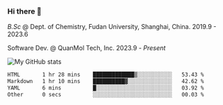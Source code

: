 ### Hi there 👋

<!--
**zephyr-zdz/zephyr-zdz** is a ✨ _special_ ✨ repository because its `README.md` (this file) appears on your GitHub profile.

Here are some ideas to get you started:

- 🔭 I’m currently working on ...
- 🌱 I’m currently learning ...
- 👯 I’m looking to collaborate on ...
- 🤔 I’m looking for help with ...
- 💬 Ask me about ...
- 📫 How to reach me: ...
- 😄 Pronouns: ...
- ⚡ Fun fact: ...
-->

_B.Sc_ @ Dept. of Chemistry, Fudan University, Shanghai, China. 2019.9 - 2023.6

Software Dev. @ QuanMol Tech, Inc. 2023.9 - _Present_

![My GitHub stats](https://github-readme-stats.vercel.app/api?username=zephyr-zdz)

<!--START_SECTION:waka-->

```txt
HTML       1 hr 28 mins    █████████████▒░░░░░░░░░░░   53.43 %
Markdown   1 hr 10 mins    ██████████▓░░░░░░░░░░░░░░   42.62 %
YAML       6 mins          █░░░░░░░░░░░░░░░░░░░░░░░░   03.92 %
Other      0 secs          ░░░░░░░░░░░░░░░░░░░░░░░░░   00.03 %
```

<!--END_SECTION:waka-->
